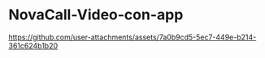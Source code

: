 ﻿# NovaCall-Video-con-app
https://github.com/user-attachments/assets/7a0b9cd5-5ec7-449e-b214-361c624b1b20
